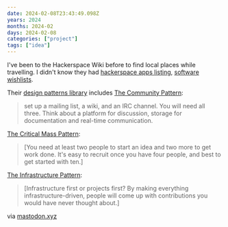 ```yaml
---
date: 2024-02-08T23:43:49.098Z
years: 2024
months: 2024-02
days: 2024-02-08
categories: ["project"]
tags: ["idea"]
---
```

I've been to the Hackerspace Wiki before to find local places while travelling. I didn't know they had [hackerspace apps listing](https://wiki.hackerspaces.org/Hackerspace_Software), [software wishlists](https://wiki.hackerspaces.org/Software_Wish_List).

Their [design patterns library](https://wiki.hackerspaces.org/Design_Patterns) includes [The Community Pattern](https://wiki.hackerspaces.org/The_Community_Pattern):

> set up a mailing list, a wiki, and an IRC channel. You will need all three. Think about a platform for discussion, storage for documentation and real-time communication.

[The Critical Mass Pattern](https://wiki.hackerspaces.org/The_Critical_Mass_Pattern):

> [You need at least two people to start an idea and two more to get work done. It's easy to recruit once you have four people, and best to get started with ten.]

[The Infrastructure Pattern](https://wiki.hackerspaces.org/The_Infrastructure_Pattern):

> [Infrastructure first or projects first? By making everything infrastructure-driven, people will come up with contributions you would have never thought about.]

via [mastodon.xyz](https://mastodon.xyz/@douginamug/111256404862696232)
